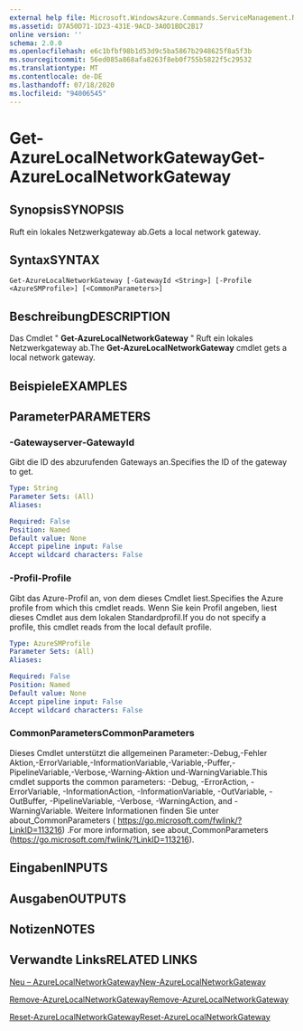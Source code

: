 ```yaml
---
external help file: Microsoft.WindowsAzure.Commands.ServiceManagement.Network.dll-Help.xml
ms.assetid: D7A50D71-1D23-431E-9ACD-3A0D1BDC2B17
online version: ''
schema: 2.0.0
ms.openlocfilehash: e6c1bfbf98b1d53d9c5ba5867b2948625f8a5f3b
ms.sourcegitcommit: 56ed085a868afa8263f8eb0f755b5822f5c29532
ms.translationtype: MT
ms.contentlocale: de-DE
ms.lasthandoff: 07/18/2020
ms.locfileid: "94006545"
---
```

# <span data-ttu-id="90645-101">Get-AzureLocalNetworkGateway</span><span class="sxs-lookup"><span data-stu-id="90645-101">Get-AzureLocalNetworkGateway</span></span>

## <span data-ttu-id="90645-102">Synopsis</span><span class="sxs-lookup"><span data-stu-id="90645-102">SYNOPSIS</span></span>
<span data-ttu-id="90645-103">Ruft ein lokales Netzwerkgateway ab.</span><span class="sxs-lookup"><span data-stu-id="90645-103">Gets a local network gateway.</span></span>

## <span data-ttu-id="90645-104">Syntax</span><span class="sxs-lookup"><span data-stu-id="90645-104">SYNTAX</span></span>

```
Get-AzureLocalNetworkGateway [-GatewayId <String>] [-Profile <AzureSMProfile>] [<CommonParameters>]
```

## <span data-ttu-id="90645-105">Beschreibung</span><span class="sxs-lookup"><span data-stu-id="90645-105">DESCRIPTION</span></span>
<span data-ttu-id="90645-106">Das Cmdlet " **Get-AzureLocalNetworkGateway** " Ruft ein lokales Netzwerkgateway ab.</span><span class="sxs-lookup"><span data-stu-id="90645-106">The **Get-AzureLocalNetworkGateway** cmdlet gets a local network gateway.</span></span>

## <span data-ttu-id="90645-107">Beispiele</span><span class="sxs-lookup"><span data-stu-id="90645-107">EXAMPLES</span></span>

## <span data-ttu-id="90645-108">Parameter</span><span class="sxs-lookup"><span data-stu-id="90645-108">PARAMETERS</span></span>

### <span data-ttu-id="90645-109">-Gatewayserver</span><span class="sxs-lookup"><span data-stu-id="90645-109">-GatewayId</span></span>
<span data-ttu-id="90645-110">Gibt die ID des abzurufenden Gateways an.</span><span class="sxs-lookup"><span data-stu-id="90645-110">Specifies the ID of the gateway to get.</span></span>

```yaml
Type: String
Parameter Sets: (All)
Aliases: 

Required: False
Position: Named
Default value: None
Accept pipeline input: False
Accept wildcard characters: False
```

### <span data-ttu-id="90645-111">-Profil</span><span class="sxs-lookup"><span data-stu-id="90645-111">-Profile</span></span>
<span data-ttu-id="90645-112">Gibt das Azure-Profil an, von dem dieses Cmdlet liest.</span><span class="sxs-lookup"><span data-stu-id="90645-112">Specifies the Azure profile from which this cmdlet reads.</span></span>
<span data-ttu-id="90645-113">Wenn Sie kein Profil angeben, liest dieses Cmdlet aus dem lokalen Standardprofil.</span><span class="sxs-lookup"><span data-stu-id="90645-113">If you do not specify a profile, this cmdlet reads from the local default profile.</span></span>

```yaml
Type: AzureSMProfile
Parameter Sets: (All)
Aliases: 

Required: False
Position: Named
Default value: None
Accept pipeline input: False
Accept wildcard characters: False
```

### <span data-ttu-id="90645-114">CommonParameters</span><span class="sxs-lookup"><span data-stu-id="90645-114">CommonParameters</span></span>
<span data-ttu-id="90645-115">Dieses Cmdlet unterstützt die allgemeinen Parameter:-Debug,-Fehler Aktion,-ErrorVariable,-InformationVariable,-Variable,-Puffer,-PipelineVariable,-Verbose,-Warning-Aktion und-WarningVariable.</span><span class="sxs-lookup"><span data-stu-id="90645-115">This cmdlet supports the common parameters: -Debug, -ErrorAction, -ErrorVariable, -InformationAction, -InformationVariable, -OutVariable, -OutBuffer, -PipelineVariable, -Verbose, -WarningAction, and -WarningVariable.</span></span> <span data-ttu-id="90645-116">Weitere Informationen finden Sie unter about_CommonParameters ( https://go.microsoft.com/fwlink/?LinkID=113216) .</span><span class="sxs-lookup"><span data-stu-id="90645-116">For more information, see about_CommonParameters (https://go.microsoft.com/fwlink/?LinkID=113216).</span></span>

## <span data-ttu-id="90645-117">Eingaben</span><span class="sxs-lookup"><span data-stu-id="90645-117">INPUTS</span></span>

## <span data-ttu-id="90645-118">Ausgaben</span><span class="sxs-lookup"><span data-stu-id="90645-118">OUTPUTS</span></span>

## <span data-ttu-id="90645-119">Notizen</span><span class="sxs-lookup"><span data-stu-id="90645-119">NOTES</span></span>

## <span data-ttu-id="90645-120">Verwandte Links</span><span class="sxs-lookup"><span data-stu-id="90645-120">RELATED LINKS</span></span>

[<span data-ttu-id="90645-121">Neu – AzureLocalNetworkGateway</span><span class="sxs-lookup"><span data-stu-id="90645-121">New-AzureLocalNetworkGateway</span></span>](./New-AzureLocalNetworkGateway.md)

[<span data-ttu-id="90645-122">Remove-AzureLocalNetworkGateway</span><span class="sxs-lookup"><span data-stu-id="90645-122">Remove-AzureLocalNetworkGateway</span></span>](./Remove-AzureLocalNetworkGateway.md)

[<span data-ttu-id="90645-123">Reset-AzureLocalNetworkGateway</span><span class="sxs-lookup"><span data-stu-id="90645-123">Reset-AzureLocalNetworkGateway</span></span>](./Reset-AzureLocalNetworkGateway.md)
